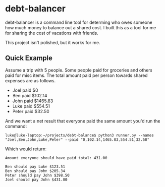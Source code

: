 # debt-balancer

debt-balancer is a command line tool for determing who owes someone how much money to balance out a shared cost. I built this as a tool for me for sharing the cost of vacations with friends.

This project isn't polished, but it works for me.

## Quick Example

Assume a trip with 5 people. Some people paid for groceries and others paid for misc items. The total amount paid per person towards shared expenses are as follows.

* Joel paid $0
* Ben paid $102.14
* John paid $1465.83
* Luke paid $554.51
* Peter paid $32.50

And we want a net result that everyone paid the same amount you'd run the command:

```shell
luke@luke-laptop:~/projects/debt-balance$ python3 runner.py --names "Joel,Ben,John,Luke,Peter" --paid "0,102.14,1465.83,554.51,32.50"
```

Which would return:

```shell
Amount everyone should have paid total: 431.00

Ben should pay Luke $123.51
Ben should pay John $205.34
Peter should pay John $398.50
Joel should pay John $431.00
```

